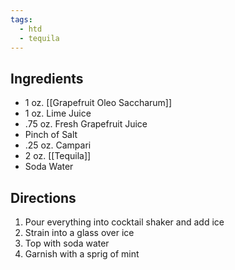 ```yaml
---
tags:
  - htd
  - tequila
---
```

## Ingredients
- 1 oz. [[Grapefruit Oleo Saccharum]]
- 1 oz. Lime Juice
- .75 oz. Fresh Grapefruit Juice
- Pinch of Salt
- .25 oz. Campari
- 2 oz. [[Tequila]]
- Soda Water
## Directions
1. Pour everything into cocktail shaker and add ice
2. Strain into a glass over ice
3. Top with soda water
4. Garnish with a sprig of mint